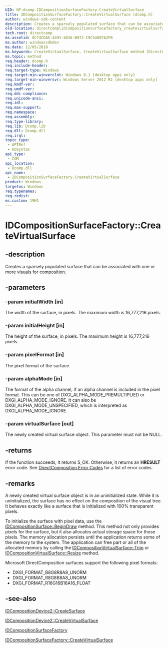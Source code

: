 ```yaml
---
UID: NF:dcomp.IDCompositionSurfaceFactory.CreateVirtualSurface
title: IDCompositionSurfaceFactory::CreateVirtualSurface (dcomp.h)
author: windows-sdk-content
description: Creates a sparsely populated surface that can be associated with one or more visuals for composition.
old-location: directcomp\idcompositionsurfacefactory_createvirtualsurface.htm
tech.root: directcomp
ms.assetid: 0C74CDA5-4491-4D16-B972-C9C54007A2FB
ms.author: windowssdkdev
ms.date: 12/05/2018
ms.keywords: CreateVirtualSurface, CreateVirtualSurface method [DirectComposition], CreateVirtualSurface method [DirectComposition],IDCompositionSurfaceFactory interface, IDCompositionSurfaceFactory interface [DirectComposition],CreateVirtualSurface method, IDCompositionSurfaceFactory.CreateVirtualSurface, IDCompositionSurfaceFactory::CreateVirtualSurface, dcomp/IDCompositionSurfaceFactory::CreateVirtualSurface, directcomp.idcompositionsurfacefactory_createvirtualsurface
ms.topic: method
req.header: dcomp.h
req.include-header: 
req.target-type: Windows
req.target-min-winverclnt: Windows 8.1 [desktop apps only]
req.target-min-winversvr: Windows Server 2012 R2 [desktop apps only]
req.kmdf-ver: 
req.umdf-ver: 
req.ddi-compliance: 
req.unicode-ansi: 
req.idl: 
req.max-support: 
req.namespace: 
req.assembly: 
req.type-library: 
req.lib: Dcomp.lib
req.dll: Dcomp.dll
req.irql: 
topic_type:
 - APIRef
 - kbSyntax
api_type:
 - COM
api_location:
 - Dcomp.dll
api_name:
 - IDCompositionSurfaceFactory.CreateVirtualSurface
product: Windows
targetos: Windows
req.typenames: 
req.redist: 
ms.custom: 19H1
---
```


# IDCompositionSurfaceFactory::CreateVirtualSurface


## -description


Creates a sparsely populated surface that can be associated with one or more visuals for composition.


## -parameters




### -param initialWidth [in]

The width of the surface, in pixels. The maximum width is 16,777,216 pixels.


### -param initialHeight [in]

The height of the surface, in pixels.
The maximum height is 16,777,216 pixels.


### -param pixelFormat [in]

The pixel format of the surface.



### -param alphaMode [in]

The format of the alpha channel, if an alpha channel is included in the pixel format. This can be one of DXGI_ALPHA_MODE_PREMULTIPLIED or DXGI_ALPHA_MODE_IGNORE. It can also be DXGI_ALPHA_MODE_UNSPECIFIED, which is interpreted as DXGI_ALPHA_MODE_IGNORE.



### -param virtualSurface [out]

The newly created virtual surface object. This parameter must not be NULL.



## -returns



If the function succeeds, it returns S_OK. Otherwise, it returns an <b>HRESULT</b> error code. See <a href="https://docs.microsoft.com/windows/desktop/directcomp/directcomposition-error-codes">DirectComposition Error Codes</a>  for a list of error codes.




## -remarks



A newly created virtual surface object is in an uninitialized state. While it is uninitialized, the surface has no effect on the composition of the visual tree. It behaves exactly like a surface that is initialized with 100% transparent pixels. 



To initialize the surface with pixel data, use the <a href="https://docs.microsoft.com/windows/desktop/api/dcomp/nf-dcomp-idcompositionsurface-begindraw">IDCompositionSurface::BeginDraw</a> method. This method not only provides pixels for the surface, but it also allocates actual storage space for those pixels. The memory allocation persists until the application returns some of the memory to the system. The application can free part or all of the allocated memory by calling the <a href="https://docs.microsoft.com/windows/desktop/api/dcomp/nf-dcomp-idcompositionvirtualsurface-trim">IDCompositionVirtualSurface::Trim</a> or <a href="https://docs.microsoft.com/windows/desktop/api/dcomp/nf-dcomp-idcompositionvirtualsurface-resize">IDCompositionVirtualSurface::Resize</a> method.

Microsoft DirectComposition surfaces support the following pixel formats:


<ul>
<li>DXGI_FORMAT_B8G8R8A8_UNORM
</li>
<li>DXGI_FORMAT_R8G8B8A8_UNORM
	</li>
<li>DXGI_FORMAT_R16G16B16A16_FLOAT</li>
</ul>



## -see-also




<a href="https://docs.microsoft.com/windows/desktop/api/dcomp/nf-dcomp-idcompositiondevice2-createsurface">IDCompositionDevice2::CreateSurface</a>



<a href="https://docs.microsoft.com/windows/desktop/api/dcomp/nf-dcomp-idcompositiondevice2-createvirtualsurface">IDCompositionDevice2::CreateVirtualSurface</a>



<a href="https://docs.microsoft.com/windows/desktop/api/dcomp/nn-dcomp-idcompositionsurfacefactory">IDCompositionSurfaceFactory</a>



<a href="https://docs.microsoft.com/windows/desktop/api/dcomp/nf-dcomp-idcompositionsurfacefactory-createvirtualsurface">IDCompositionSurfaceFactory::CreateVirtualSurface</a>
 

 

